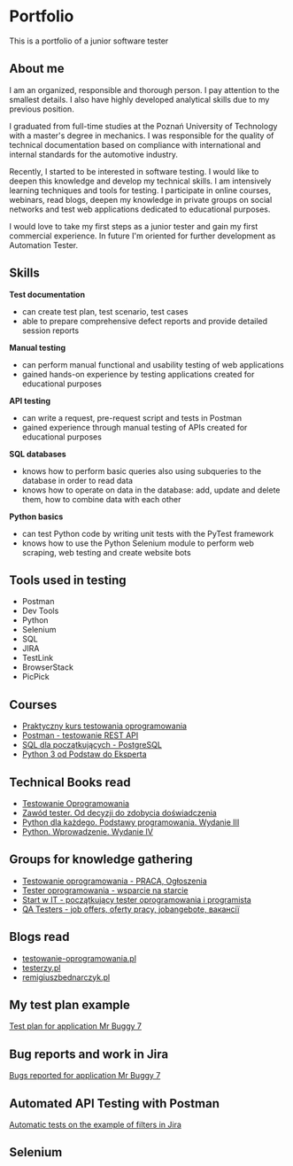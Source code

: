 # Portfolio
This is a portfolio of a junior software tester

## About me

I am an organized, responsible and thorough person. I pay attention to the smallest details. I also have highly developed analytical skills due to my previous position.

I graduated from full-time studies at the Poznań University of Technology with a master's degree in mechanics. I was responsible for the quality of technical documentation based on compliance with international and internal standards for the automotive industry.

Recently, I started to be interested in software testing. I would like to deepen this knowledge and develop my technical skills. I am intensively learning techniques and tools for testing. I participate in online courses, webinars, read blogs, deepen my knowledge in private groups on social networks and test web applications dedicated to educational purposes. 

I would love to take my first steps as a junior tester and gain my first commercial experience. In future I'm oriented for further development as Automation Tester.

## Skills

**Test documentation**

* can create test plan, test scenario, test cases
* able to prepare comprehensive defect reports and provide detailed session reports

**Manual testing**

* can perform manual functional and usability testing of web applications
* gained hands-on experience by testing applications created for educational purposes

**API testing**

* can write a request, pre-request script and tests in Postman
* gained experience through manual testing of APIs created for educational purposes

**SQL databases**

* knows how to perform basic queries also using subqueries to the database in order to read data
* knows how to operate on data in the database: add, update and delete them, how to combine data with each other

**Python basics**

* can test Python code by writing unit tests with the PyTest framework
* knows how to use the Python Selenium module to perform web scraping, web testing and create website bots

## Tools used in testing

* Postman
* Dev Tools
* Python
* Selenium
* SQL
* JIRA
* TestLink
* BrowserStack
* PicPick

## Courses

* [Praktyczny kurs testowania oprogramowania](https://www.udemy.com/courses/search/?src=ukw&q=Praktyczny+kurs+testowania+oprogramowania)
* [Postman - testowanie REST API](https://www.udemy.com/course/kurs-postman/)
* [SQL dla początkujących - PostgreSQL](https://www.udemy.com/course/sql-dla-poczatkujacych-postgresql-z-podrecznikiem-pdf/?src=sac&kw=sql+dla+pocz%C4%85tkuj%C4%85cych)
* [Python 3 od Podstaw do Eksperta](https://www.udemy.com/course/python-od-podstaw-dla-poczatkujacych/)

## Technical Books read

* [Testowanie Oprogramowania](https://pwicherski.gitbook.io/testowanie-oprogramowania/)
* [Zawód tester. Od decyzji do zdobycia doświadczenia](https://ksiegarnia.pwn.pl/Zawod-tester.-Od-decyzji-do-zdobycia-doswiadczenia,743423772,p.html)
* [Python dla każdego. Podstawy programowania. Wydanie III](https://helion.pl/ksiazki/python-dla-kazdego-podstawy-programowania-wydanie-iii-michael-dawson,pytdk3.htm#format/e)
* [Python. Wprowadzenie. Wydanie IV](https://helion.pl/ksiazki/python-wprowadzenie-wydanie-iv-mark-lutz,pytho4.htm#format/e)

## Groups for knowledge gathering

* [Testowanie oprogramowania - PRACA, Ogłoszenia](https://www.facebook.com/groups/testowanieoprogramowaniapraca/)
* [Tester oprogramowania - wsparcie na starcie](https://www.facebook.com/groups/testeroprogramowania/)
* [Start w IT - początkujący tester oprogramowania i programista](https://www.facebook.com/groups/czyitjestdlamnie/)
* [QA Testers - job offers, oferty pracy, jobangebote, вакансії](https://www.facebook.com/groups/808752555920542)

## Blogs read

* [testowanie-oprogramowania.pl](https://testowanie-oprogramowania.pl/blog/)
* [testerzy.pl](https://testerzy.pl/)
* [remigiuszbednarczyk.pl](https://remigiuszbednarczyk.pl/)

## My test plan example

[Test plan for application Mr Buggy 7](https://drive.google.com/drive/u/1/folders/1YgEkqBS9XO6WoZjNcKAYlUDfnzLjXKcU?hl=pl)

## Bug reports and work in Jira

[Bugs reported for application Mr Buggy 7](https://tester-krzysztof.atlassian.net/jira/software/projects/MRBUG/boards/2)

## Automated API Testing with Postman

[Automatic tests on the example of filters in Jira](https://www.postman.com/supply-geoscientist-47994328/workspace/testworkspace)

## Selenium 




